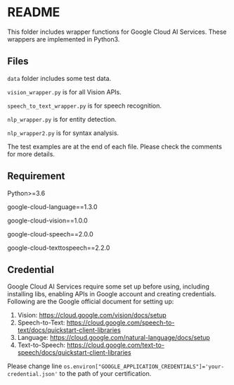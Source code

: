# README

This folder includes wrapper functions for Google Cloud AI Services. These wrappers are implemented in Python3.



## Files

`data` folder includes some test data.

`vision_wrapper.py` is for all Vision APIs.

`speech_to_text_wrapper.py` is for speech recognition.

`nlp_wrapper.py` is for entity detection.

`nlp_wrapper2.py` is for syntax analysis.

 The test examples are at the end of each file. Please check the comments for more details.


## Requirement

Python>=3.6

google-cloud-language==1.3.0

google-cloud-vision==1.0.0

google-cloud-speech==2.0.0

google-cloud-texttospeech==2.2.0


## Credential

Google Cloud AI Services require some set up before using, including installing libs, enabling APIs in Google account and creating credentials. Following are the Google official document for setting up:

1. Vision: https://cloud.google.com/vision/docs/setup
2. Speech-to-Text: https://cloud.google.com/speech-to-text/docs/quickstart-client-libraries
3. Language: https://cloud.google.com/natural-language/docs/setup
4. Text-to-Speech: https://cloud.google.com/text-to-speech/docs/quickstart-client-libraries

Please change line `os.environ["GOOGLE_APPLICATION_CREDENTIALS"]='your-credential.json'` to the path of your certification.